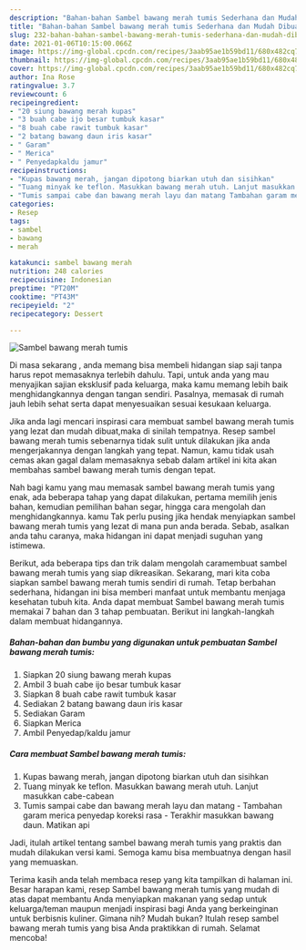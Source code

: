 ```yaml
---
description: "Bahan-bahan Sambel bawang merah tumis Sederhana dan Mudah Dibuat"
title: "Bahan-bahan Sambel bawang merah tumis Sederhana dan Mudah Dibuat"
slug: 232-bahan-bahan-sambel-bawang-merah-tumis-sederhana-dan-mudah-dibuat
date: 2021-01-06T10:15:00.066Z
image: https://img-global.cpcdn.com/recipes/3aab95ae1b59bd11/680x482cq70/sambel-bawang-merah-tumis-foto-resep-utama.jpg
thumbnail: https://img-global.cpcdn.com/recipes/3aab95ae1b59bd11/680x482cq70/sambel-bawang-merah-tumis-foto-resep-utama.jpg
cover: https://img-global.cpcdn.com/recipes/3aab95ae1b59bd11/680x482cq70/sambel-bawang-merah-tumis-foto-resep-utama.jpg
author: Ina Rose
ratingvalue: 3.7
reviewcount: 6
recipeingredient:
- "20 siung bawang merah kupas"
- "3 buah cabe ijo besar tumbuk kasar"
- "8 buah cabe rawit tumbuk kasar"
- "2 batang bawang daun iris kasar"
- " Garam"
- " Merica"
- " Penyedapkaldu jamur"
recipeinstructions:
- "Kupas bawang merah, jangan dipotong biarkan utuh dan sisihkan"
- "Tuang minyak ke teflon. Masukkan bawang merah utuh. Lanjut masukkan cabe-cabean"
- "Tumis sampai cabe dan bawang merah layu dan matang Tambahan garam merica penyedap koreksi rasa Terakhir masukkan bawang daun. Matikan api"
categories:
- Resep
tags:
- sambel
- bawang
- merah

katakunci: sambel bawang merah 
nutrition: 248 calories
recipecuisine: Indonesian
preptime: "PT20M"
cooktime: "PT43M"
recipeyield: "2"
recipecategory: Dessert

---
```



![Sambel bawang merah tumis](https://img-global.cpcdn.com/recipes/3aab95ae1b59bd11/680x482cq70/sambel-bawang-merah-tumis-foto-resep-utama.jpg)

Di masa  sekarang , anda memang bisa membeli hidangan siap saji tanpa harus repot memasaknya terlebih dahulu. Tapi, untuk anda yang mau menyajikan sajian eksklusif pada keluarga, maka kamu memang lebih baik menghidangkannya dengan tangan sendiri. Pasalnya, memasak di rumah jauh lebih sehat serta dapat menyesuaikan sesuai kesukaan keluarga.

Jika anda lagi mencari inspirasi cara membuat sambel bawang merah tumis yang lezat dan mudah dibuat,maka di sinilah tempatnya. Resep sambel bawang merah tumis  sebenarnya tidak sulit untuk dilakukan jika anda mengerjakannya dengan langkah yang tepat. Namun, kamu tidak usah cemas akan gagal dalam memasaknya 
sebab dalam artikel ini kita akan membahas sambel bawang merah tumis dengan tepat.  



Nah bagi kamu yang mau memasak sambel bawang merah tumis yang enak, ada beberapa tahap yang dapat dilakukan, pertama memilih jenis bahan, kemudian pemilihan bahan segar, hingga cara mengolah dan menghidangkannya. kamu Tak perlu pusing jika hendak menyiapkan sambel bawang merah tumis yang lezat di mana pun anda berada. Sebab, asalkan anda  tahu caranya, maka hidangan ini dapat menjadi suguhan yang istimewa.

Berikut, ada beberapa tips dan trik dalam mengolah caramembuat sambel bawang merah tumis yang siap dikreasikan. Sekarang, mari kita coba siapkan sambel bawang merah tumis sendiri di rumah. Tetap berbahan sederhana, hidangan ini bisa memberi manfaat untuk membantu menjaga kesehatan tubuh kita. Anda dapat membuat Sambel bawang merah tumis memakai 7 bahan dan 3 tahap pembuatan. Berikut ini langkah-langkah dalam membuat hidangannya.

<!--inarticleads1-->

##### Bahan-bahan dan bumbu yang digunakan untuk pembuatan Sambel bawang merah tumis:

1. Siapkan 20 siung bawang merah kupas
1. Ambil 3 buah cabe ijo besar tumbuk kasar
1. Siapkan 8 buah cabe rawit tumbuk kasar
1. Sediakan 2 batang bawang daun iris kasar
1. Sediakan  Garam
1. Siapkan  Merica
1. Ambil  Penyedap/kaldu jamur




<!--inarticleads2-->

##### Cara membuat Sambel bawang merah tumis:

1. Kupas bawang merah, jangan dipotong biarkan utuh dan sisihkan
1. Tuang minyak ke teflon. Masukkan bawang merah utuh. Lanjut masukkan cabe-cabean
1. Tumis sampai cabe dan bawang merah layu dan matang - Tambahan garam merica penyedap koreksi rasa - Terakhir masukkan bawang daun. Matikan api




Jadi, itulah artikel tentang  sambel bawang merah tumis  yang praktis dan mudah dilakukan versi kami. Semoga kamu bisa membuatnya dengan hasil yang memuaskan. 

Terima kasih anda telah membaca resep yang kita tampilkan di halaman ini. Besar harapan kami, resep  Sambel bawang merah tumis yang mudah di atas dapat membantu Anda menyiapkan makanan yang sedap untuk keluarga/teman maupun menjadi inspirasi bagi Anda yang berkeinginan untuk berbisnis kuliner. Gimana nih? Mudah bukan? Itulah resep sambel bawang merah tumis yang bisa Anda praktikkan di rumah. Selamat mencoba!

